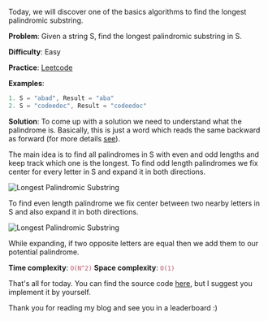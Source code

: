 Today, we will discover one of the basics algorithms to find the longest palindromic substring.

**Problem**: 
Given a string S, find the longest palindromic substring in S.

**Difficulty**: Easy

**Practice**: [Leetcode][leetcode]

**Examples**:
```javascript
1. S = "abad", Result = "aba"
2. S = "codeedoc", Result = "codeedoc"
```

**Solution**:
To come up with a solution we need to understand what the palindrome is. Basically, this is just a word which reads the same backward as forward (for more details [see][palindrom-wiki]). 

The main idea is to find all palindromes in S with even and odd lengths and keep track which one is the longest. To find odd length palindromes we fix center for every letter in S and expand it in both directions.

![Longest Palindromic Substring][longest-palindromic-substring-1]

To find even length palindrome we fix center between two nearby letters in S and also expand it in both directions.

![Longest Palindromic Substring][longest-palindromic-substring-2]

While expanding, if two opposite letters are equal then we add them to our potential palindrome. 

**Time complexity**: <span style="color:#d34c62;"><code>O(N^2)</code></span>
**Space complexity**: <span style="color:#d34c62;"><code>O(1)</code></span>

That's all for today. You can find the source code [here][source-code], but I suggest you implement it by yourself. 

Thank you for reading my blog and see you in a leaderboard :)

[leetcode]: https://leetcode.com/problems/longest-palindromic-substring/#/description
[source-code]: https://github.com/zhikin2207/timetocode/blob/master/source-code/longest-palindromic-substring.js?ts=4
[palindrom-wiki]: https://en.wikipedia.org/wiki/Palindrome
[longest-palindromic-substring-1]: https://timetocode.files.wordpress.com/2017/06/longest-palindromic-substring-1.png
[longest-palindromic-substring-2]: https://timetocode.files.wordpress.com/2017/06/longest-palindromic-substring-2.png
